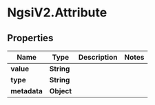 # NgsiV2.Attribute

## Properties
Name | Type | Description | Notes
------------ | ------------- | ------------- | -------------
**value** | **String** |  | 
**type** | **String** |  | 
**metadata** | **Object** |  | 


